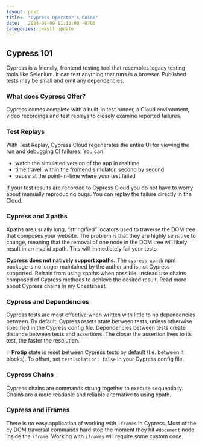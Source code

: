 ```yaml
---
layout: post
title:  "Cypress Operator's Guide"
date:   2024-09-09 11:18:00 -0700
categories: jekyll update
---
```


## Cypress 101
Cypress is a friendly, frontend testing tool that resembles legacy testing tools like Selenium. It can test anything that runs in a browser. Published tests may be small and omit any dependencies.

### What does Cypress Offer?
Cypress comes complete with a built-in test runner, a Cloud environment, video recordings and test replays to closely examine reported failures.

### Test Replays
With Test Replay, Cypress Cloud regenerates the entire UI for viewing the run and debugging CI failures. You can:
- watch the simulated version of the app in realtime
- time travel, within the frontend simulator, second by second
- pause at the point-in-time where your test failed

If your test results are recorded to Cypress Cloud you do not have to worry about manually reproducing bugs. You can replay the failure directly in the Cloud.

### Cypress and Xpaths
Xpaths are usually long, “stringified” locators used to traverse the DOM tree that composes your website. The problem is that they are highly sensitive to change, meaning that the removal of one node in the DOM tree will likely result in an invalid xpath. This will immediately fail your tests.

**Cypress does not natively support xpaths.** The `cypress-xpath` npm package is no longer maintained by the author and is not Cypress-supported.
Refrain from using xpaths when possible.
Instead use chains composed of Cypress methods to achieve the desired result. Read more about Cypress chains in my Cheatsheet.

### Cypress and Dependencies
Cypress tests are most effective when written with little to no dependencies between. By default, Cypress resets state between tests, unless otherwise specified in the Cypress config file. Dependencies between tests create distance between tests and assertions. The closer the assertion lives to its test, the faster the resolution.

💡 **Protip** state is reset between Cypress tests by default (I.e. between it blocks). To offset, set `testIsolation: false` in your Cypress config file.

### Cypress Chains
Cypress chains are commands strung together to execute sequentially. Chains are a more readable and reliable alternative to using xpath.

### Cypress and iFrames
There is no easy application of working with `iframes` in Cypress. Most of the cy DOM traversal commands hard stop the moment they hit `#document` node inside the `iframe`. Working with `iframes` will require some custom code.
